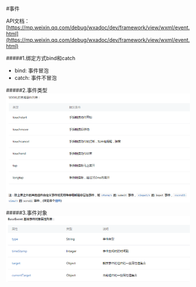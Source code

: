 #事件

API文档：[https://mp.weixin.qq.com/debug/wxadoc/dev/framework/view/wxml/event.html](https://mp.weixin.qq.com/debug/wxadoc/dev/framework/view/wxml/event.html)

#####1.绑定方式bind和catch

* bind: 事件冒泡
* catch: 事件不冒泡

#####2.事件类型
![](/assets/wechat-event.png)

#####3.事件对象
![](/assets/wechat-event-obj.png)